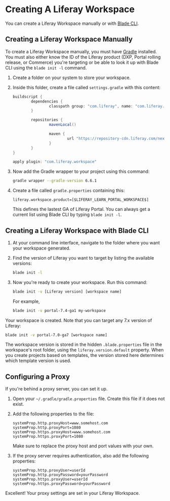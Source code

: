 # Creating A Liferay Workspace

You can create a Liferay Workspace manually or with [Blade CLI](../blade-cli/installing-and-updating-blade-cli.md). 

## Creating a Liferay Workspace Manually

To create a Liferay Workspace manually, you must have [Gradle](https://gradle.org) installed. You must also either know the ID of the Liferay product (DXP, Portal rolling release, or Commerce) you're targeting or be able to look it up with Blade CLI using the `blade init -l` command. 

1.  Create a folder on your system to store your workspace. 

1.  Inside this folder, create a file called `settings.gradle` with this content: 

    ```groovy
    buildscript {
            dependencies {
                    classpath group: "com.liferay", name: "com.liferay.gradle.plugins.workspace", version: "latest.release"
            }

            repositories {
                    mavenLocal()

                    maven {
                            url "https://repository-cdn.liferay.com/nexus/content/groups/public"
                    }
            }
    }

    apply plugin: "com.liferay.workspace"
    ```

1.  Now add the Gradle wrapper to your project using this command: 

    ```bash
    gradle wrapper --gradle-version 6.6.1
    ```

1.  Create a file called `gradle.properties` containing this: 

    ```properties
    liferay.workspace.product=[$LIFERAY_LEARN_PORTAL_WORKSPACE$]
    ```

    This defines the lastest GA of Liferay Portal. You can always get a current list using Blade CLI by typing `blade init -l`. 

## Creating a Liferay Workspace with Blade CLI

1. At your command line interface, navigate to the folder where you want your workspace generated. 

1. Find the version of Liferay you want to target by listing the available versions: 

   ```bash
   blade init -l
   ```

1. Now you're ready to create your workspace. Run this command: 

   ```bash
   blade init -v [Liferay version] [workspace name]
   ```

   For example, 

   ```bash
   blade init -v portal-7.4-ga1 my-workspace
   ```

Your workspace is created. Note that you can target any 7.x version of Liferay: 

```bash
blade init -v portal-7.0-ga7 [workspace name]
```

The workspace version is stored in the hidden `.blade.properties` file in the workspace's root folder, using the `liferay.version.default` property. When you create projects based on templates, the version stored here determines which template version is used. 

## Configuring a Proxy 

If you're behind a proxy server, you can set it up. 

1.  Open your `~/.gradle/gradle.properties` file. Create this file if it does not exist.

1.  Add the following properties to the file:

    ```properties
    systemProp.http.proxyHost=www.somehost.com
    systemProp.http.proxyPort=1080
    systemProp.https.proxyHost=www.somehost.com
    systemProp.https.proxyPort=1080
    ```

    Make sure to replace the proxy host and port values with your own.

3.  If the proxy server requires authentication, also add the following properties:

    ```properties
    systemProp.http.proxyUser=userId
    systemProp.http.proxyPassword=yourPassword
    systemProp.https.proxyUser=userId
    systemProp.https.proxyPassword=yourPassword
    ```

Excellent! Your proxy settings are set in your Liferay Workspace. 

